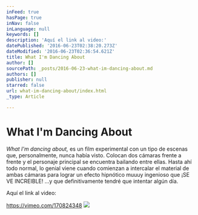 ```yaml
---
inFeed: true
hasPage: true
inNav: false
inLanguage: null
keywords: []
description: 'Aquí el link al video:'
datePublished: '2016-06-23T02:38:20.273Z'
dateModified: '2016-06-23T02:36:54.621Z'
title: What I'm Dancing About
author: []
sourcePath: _posts/2016-06-23-what-im-dancing-about.md
authors: []
publisher: null
starred: false
url: what-im-dancing-about/index.html
_type: Article

---
```

# What I'm Dancing About

_What I'm dancing about,_ es un film experimental con un tipo de escenas que, personalmente, nunca había visto. Colocan dos cámaras frente a frente y el personaje principal se encuentra bailando entre ellas. Hasta ahí todo normal, lo genial viene cuando comienzan a intercalar el material de ambas cámaras para lograr un efecto hipnótico muuuy ingenioso que ¡SE VE INCREIBLE! ...y que definitivamente tendré que intentar algún día.

Aquí el link al video:

https://vimeo.com/170824348
![](https://the-grid-user-content.s3-us-west-2.amazonaws.com/cef1a6d5-723f-4532-a14f-d233d2788156.png)